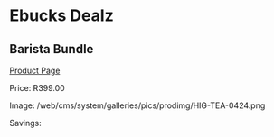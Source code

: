 
# Ebucks Dealz
## Barista Bundle
[Product Page](https://www.ebucks.com/web/shop/productSelected.do?prodId=1186064629&catId=909917204)

Price: R399.00

Image: /web/cms/system/galleries/pics/prodimg/HIG-TEA-0424.png

Savings: 


	